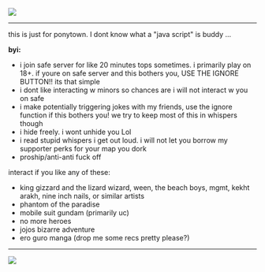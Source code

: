 ![](https://64.media.tumblr.com/445c3d7e146bcc3fbfa6235e7c6672eb/1c5376ad262021a6-4e/s400x600/b9749c79f087c08165e30962041f8da050904390.gif)

---
this is just for ponytown. I dont know what a "java script" is buddy ...

**byi:**
- i join safe server for like 20 minutes tops sometimes. i primarily play on 18+. if youre on safe server and this bothers you, USE THE IGNORE BUTTON!! its that simple
- i dont like interacting w minors so chances are i will not interact w you on safe
- i make potentially triggering jokes with my friends, use the ignore function if this bothers you! we try to keep most of this in whispers though
- i hide freely. i wont unhide you Lol
- i read stupid whispers i get out loud. i will not let you borrow my supporter perks for your map you dork
- proship/anti-anti fuck off

interact if you like any of these:
- king gizzard and the lizard wizard, ween, the beach boys, mgmt, kekht arakh, nine inch nails, or similar artists
- phantom of the paradise
- mobile suit gundam (primarily uc)
- no more heroes
- jojos bizarre adventure
- ero guro manga (drop me some recs pretty please?)
---
![](https://64.media.tumblr.com/d378252148393d8deb0a19096521dd3d/37902c44d8494772-06/s400x600/fa7d64d0cca4d73759cbb2ecc19b082247c81d52.gif)
